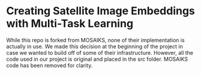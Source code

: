 #  Creating Satellite Image Embeddings with Multi-Task Learning

While this repo is forked from MOSAIKS, none of their implementation is actually in use. We made this decision at the beginning of the project in case we wanted to build off of some of their infrastructure. However, all the code used in our project is original and placed in the src folder. MOSAIKS code has been removed for clarity.
